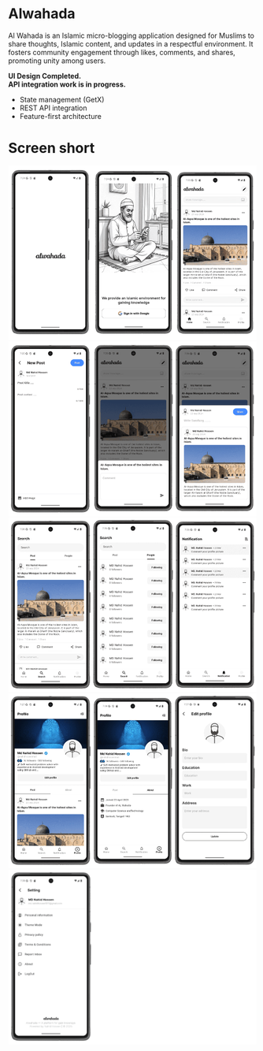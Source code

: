 # Alwahada

Al Wahada is an Islamic micro-blogging application designed for Muslims to share thoughts, Islamic content, and updates in a respectful environment. It fosters community engagement through likes, comments, and shares, promoting unity among users.

 __UI Design Completed.__<br>
 __API integration work is in progress.__

- State management (GetX)
- REST API integration
- Feature-first architecture

# Screen short
![flutter-task-manager](https://raw.githubusercontent.com/mdnahidhossen1911/Alwahada/refs/heads/master/i1.png)
![flutter-task-manager](https://raw.githubusercontent.com/mdnahidhossen1911/Alwahada/refs/heads/master/i2.png)
![flutter-task-manager](https://raw.githubusercontent.com/mdnahidhossen1911/Alwahada/refs/heads/master/i3.png)
![flutter-task-manager](https://raw.githubusercontent.com/mdnahidhossen1911/Alwahada/refs/heads/master/i4.png)
![flutter-task-manager](https://raw.githubusercontent.com/mdnahidhossen1911/Alwahada/refs/heads/master/i5.png)



